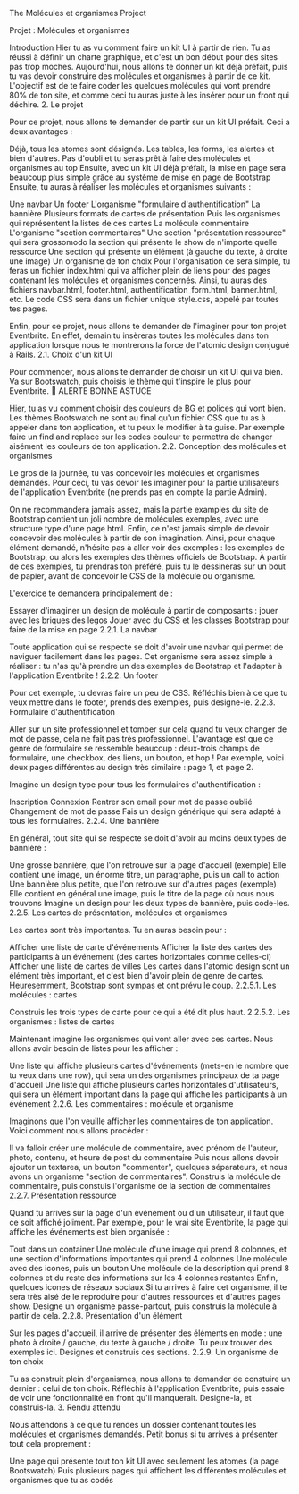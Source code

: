 The Molécules et organismes Project



Projet : Molécules et organismes

Introduction
Hier tu as vu comment faire un kit UI à partir de rien. Tu as réussi à définir un charte graphique, et c'est un bon début pour des sites pas trop moches. Aujourd'hui, nous allons te donner un kit déjà préfait, puis tu vas devoir construire des molécules et organismes à partir de ce kit. L'objectif est de te faire coder les quelques molécules qui vont prendre 80% de ton site, et comme ceci tu auras juste à les insérer pour un front qui déchire. 2. Le projet

Pour ce projet, nous allons te demander de partir sur un kit UI préfait. Ceci a deux avantages :

Déjà, tous les atomes sont désignés. Les tables, les forms, les alertes et bien d'autres. Pas d'oubli et tu seras prêt à faire des molécules et organismes au top
Ensuite, avec un kit UI déjà préfait, la mise en page sera beaucoup plus simple grâce au système de mise en page de Bootstrap
Ensuite, tu auras à réaliser les molécules et organismes suivants :

Une navbar
Un footer
L'organisme "formulaire d'authentification"
La bannière
Plusieurs formats de cartes de présentation
    Puis les organismes qui représentent la listes de ces cartes
La molécule commentaire
    L'organisme "section commentaires"
Une section "présentation ressource" qui sera grossomodo la section qui présente le show de n'importe quelle ressource
Une section qui présente un élément (à gauche du texte, à droite une image)
Un organisme de ton choix
Pour l'organisation ce sera simple, tu feras un fichier index.html qui va afficher plein de liens pour des pages contenant les molécules et organismes concernés. Ainsi, tu auras des fichiers navbar.html, footer.html, authentification_form.html, banner.html, etc. Le code CSS sera dans un fichier unique style.css, appelé par toutes tes pages.

Enfin, pour ce projet, nous allons te demander de l'imaginer pour ton projet Eventbrite. En effet, demain tu insèreras toutes les molécules dans ton application lorsque nous te montrerons la force de l'atomic design conjugué à Rails. 2.1. Choix d'un kit UI

Pour commencer, nous allons te demander de choisir un kit UI qui va bien. Va sur Bootswatch, puis choisis le thème qui t'inspire le plus pour Eventbrite. 🚀 ALERTE BONNE ASTUCE

Hier, tu as vu comment choisir des couleurs de BG et polices qui vont bien. Les thèmes Bootswatch ne sont au final qu'un fichier CSS que tu as à appeler dans ton application, et tu peux le modifier à ta guise. Par exemple faire un find and replace sur les codes couleur te permettra de changer aisément les couleurs de ton application. 2.2. Conception des molécules et organismes

Le gros de la journée, tu vas concevoir les molécules et organismes demandés. Pour ceci, tu vas devoir les imaginer pour la partie utilisateurs de l'application Eventbrite (ne prends pas en compte la partie Admin).

On ne recommandera jamais assez, mais la partie examples du site de Bootstrap contient un joli nombre de molécules exemples, avec une structure type d'une page html. Enfin, ce n'est jamais simple de devoir concevoir des molécules à partir de son imagination. Ainsi, pour chaque élément demandé, n'hésite pas à aller voir des exemples : les exemples de Bootstrap, ou alors les exemples des thèmes officiels de Bootstrap. À partir de ces exemples, tu prendras ton préféré, puis tu le dessineras sur un bout de papier, avant de concevoir le CSS de la molécule ou organisme.

L'exercice te demandera principalement de :

Essayer d'imaginer un design de molécule à partir de composants : jouer avec les briques des legos
Jouer avec du CSS et les classes Bootstrap pour faire de la mise en page
2.2.1. La navbar

Toute application qui se respecte se doit d'avoir une navbar qui permet de naviguer facilement dans les pages. Cet organisme sera assez simple à réaliser : tu n'as qu'à prendre un des exemples de Bootstrap et l'adapter à l'application Eventbrite ! 2.2.2. Un footer

Pour cet exemple, tu devras faire un peu de CSS. Réfléchis bien à ce que tu veux mettre dans le footer, prends des exemples, puis designe-le. 2.2.3. Formulaire d'authentification

Aller sur un site professionnel et tomber sur cela quand tu veux changer de mot de passe, cela ne fait pas très professionnel. L'avantage est que ce genre de formulaire se ressemble beaucoup : deux-trois champs de formulaire, une checkbox, des liens, un bouton, et hop ! Par exemple, voici deux pages différentes au design très similaire : page 1, et page 2.

Imagine un design type pour tous les formulaires d'authentification :

Inscription
Connexion
Rentrer son email pour mot de passe oublié
Changement de mot de passe
Fais un design générique qui sera adapté à tous les formulaires. 2.2.4. Une bannière

En général, tout site qui se respecte se doit d'avoir au moins deux types de bannière :

Une grosse bannière, que l'on retrouve sur la page d'accueil (exemple)
    Elle contient une image, un énorme titre, un paragraphe, puis un call to action
Une bannière plus petite, que l'on retrouve sur d'autres pages (exemple)
    Elle contient en général une image, puis le titre de la page où nous nous trouvons
Imagine un design pour les deux types de bannière, puis code-les. 2.2.5. Les cartes de présentation, molécules et organismes

Les cartes sont très importantes. Tu en auras besoin pour :

Afficher une liste de carte d'événements
Afficher la liste des cartes des participants à un événement (des cartes horizontales comme celles-ci)
Afficher une liste de cartes de villes
Les cartes dans l'atomic design sont un élément très important, et c'est bien d'avoir plein de genre de cartes. Heuresemment, Bootstrap sont sympas et ont prévu le coup. 2.2.5.1. Les molécules : cartes

Construis les trois types de carte pour ce qui a été dit plus haut. 2.2.5.2. Les organismes : listes de cartes

Maintenant imagine les organismes qui vont aller avec ces cartes. Nous allons avoir besoin de listes pour les afficher :

Une liste qui affiche plusieurs cartes d'événements (mets-en le nombre que tu veux dans une row), qui sera un des organismes principaux de ta page d'accueil
Une liste qui affiche plusieurs cartes horizontales d'utilisateurs, qui sera un élément important dans la page qui affiche les participants à un événement
2.2.6. Les commentaires : molécule et organisme

Imaginons que l'on veuille afficher les commentaires de ton application. Voici comment nous allons procéder :

Il va falloir créer une molécule de commentaire, avec prénom de l'auteur, photo, contenu, et heure de post du commentaire
Puis nous allons devoir ajouter un textarea, un bouton "commenter", quelques séparateurs, et nous avons un organisme "section de commentaires".
Construis la molécule de commentaire, puis constuis l'organisme de la section de commentaires 2.2.7. Présentation ressource

Quand tu arrives sur la page d'un événement ou d'un utilisateur, il faut que ce soit affiché joliment. Par exemple, pour le vrai site Eventbrite, la page qui affiche les événements est bien organisée :

Tout dans un container
Une molécule d'une image qui prend 8 colonnes, et une section d'informations importantes qui prend 4 colonnes
Une molécule avec des icones, puis un bouton
Une molécule de la description qui prend 8 colonnes et du reste des informations sur les 4 colonnes restantes
Enfin, quelques icones de réseaux sociaux
Si tu arrives à faire cet organisme, il te sera très aisé de le reproduire pour d'autres ressources et d'autres pages show. Designe un organisme passe-partout, puis construis la molécule à partir de cela. 2.2.8. Présentation d'un élément

Sur les pages d'accueil, il arrive de présenter des éléments en mode : une photo à droite / gauche, du texte à gauche / droite. Tu peux trouver des exemples ici. Designes et construis ces sections. 2.2.9. Un organisme de ton choix

Tu as construit plein d'organismes, nous allons te demander de constuire un dernier : celui de ton choix. Réfléchis à l'application Eventbrite, puis essaie de voir une fonctionnalité en front qu'il manquerait. Designe-la, et construis-la. 3. Rendu attendu

Nous attendons à ce que tu rendes un dossier contenant toutes les molécules et organismes demandés. Petit bonus si tu arrives à présenter tout cela proprement :

Une page qui présente tout ton kit UI avec seulement les atomes (la page Bootswatch)
Puis plusieurs pages qui affichent les différentes molécules et organismes que tu as codés
